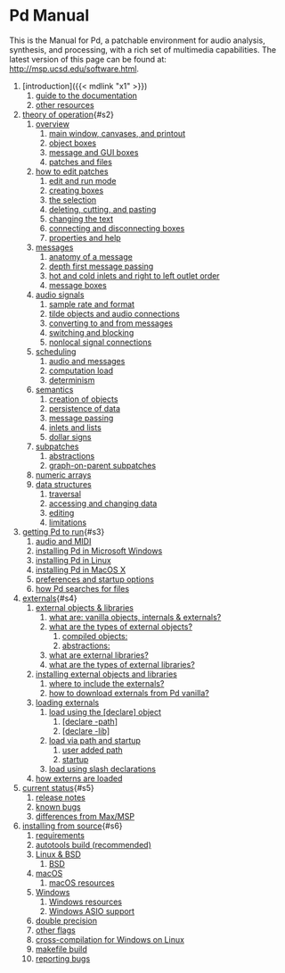 
# Pd Manual

This is the Manual for Pd, a patchable environment for audio analysis,
synthesis, and processing, with a rich set of multimedia capabilities.
The latest version of this page can be found at:
<http://msp.ucsd.edu/software.html>.

1.  [introduction]({{< mdlink "x1" >}})
    1.  [guide to the documentation](x1.htm#s1)
    1.  [other resources](x1.htm#s2)
1.  [theory of operation](x2.htm){#s2}
    1.  [overview](x2.htm#s1)
        1.  [main window, canvases, and printout](x2.htm#s1.1)
        1.  [object boxes](x2.htm#s1.2)
        1.  [message and GUI boxes](x2.htm#s1.3)
        1.  [patches and files](x2.htm#s1.4)
    1.  [how to edit patches](x2.htm#s2)
        1.  [edit and run mode](x2.htm#s2.1)
        1.  [creating boxes](x2.htm#s2.2)
        1.  [the selection](x2.htm#s2.3)
        1.  [deleting, cutting, and pasting](x2.htm#s2.4)
        1.  [changing the text](x2.htm#s2.5)
        1.  [connecting and disconnecting boxes](x2.htm#s2.6)
        1.  [properties and help](x2.htm#s2.7)
    1.  [messages](x2.htm#s3)
        1.  [anatomy of a message](x2.htm#s3.1)
        1.  [depth first message passing](x2.htm#s3.2)
        1.  [hot and cold inlets and right to left outlet
            order](x2.htm#s3.3)
        1.  [message boxes](x2.htm#s3.4)
    1.  [audio signals](x2.htm#s4)
        1.  [sample rate and format](x2.htm#s4.1)
        1.  [tilde objects and audio connections](x2.htm#s4.2)
        1.  [converting to and from messages](x2.htm#s4.3)
        1.  [switching and blocking](x2.htm#s4.4)
        1.  [nonlocal signal connections](x2.htm#s4.5)
    1.  [scheduling](x2.htm#s5)
        1.  [audio and messages](x2.htm#s5.1)
        1.  [computation load](x2.htm#s5.2)
        1.  [determinism](x2.htm#s5.3)
    1.  [semantics](x2.htm#s6)
        1.  [creation of objects](x2.htm#s6.1)
        1.  [persistence of data](x2.htm#s6.2)
        1.  [message passing](x2.htm#s6.3)
        1.  [inlets and lists](x2.htm#s6.4)
        1.  [dollar signs](x2.htm#s6.5)
    1.  [subpatches](x2.htm#s7)
        1.  [abstractions](x2.htm#s7.1)
        1.  [graph-on-parent subpatches](x2.htm#s7.2)
    1.  [numeric arrays](x2.htm#s8)
    1.  [data structures](x2.htm#s9)
        1.  [traversal](x2.htm#s9.1)
        1.  [accessing and changing data](x2.htm#s9.2)
        1.  [editing](x2.htm#s9.3)
        1.  [limitations](x2.htm#s9.4)
1.  [getting Pd to run](x3.htm){#s3}
    1.  [audio and MIDI](x3.htm#s1.0)
    1.  [installing Pd in Microsoft Windows](x3.htm#s1.1)
    1.  [installing Pd in Linux](x3.htm#s1.2)
    1.  [installing Pd in MacOS X](x3.htm#s1.3)
    1.  [preferences and startup options](x3.htm#s4)
    1.  [how Pd searches for files](x3.htm#s5)
1.  [externals](x4.htm){#s4}
    1.  [external objects & libraries](x4.htm#s1)
        1.  [what are: vanilla objects, internals &
            externals?](x4.htm#s1.1)
        1.  [what are the types of external objects?](x4.htm#s1.2)
            1.  [compiled objects:](x4.htm#s1.2.1)
            1.  [abstractions:](x4.htm#s1.2.2)
        1.  [what are external libraries?](x4.htm#s1.3)
        1.  [what are the types of external libraries?](x4.htm#s1.4)
    1.  [installing external objects and libraries](x4.htm#s2)
        1.  [where to include the externals?](x4.htm#s2.1)
        1.  [how to download externals from Pd vanilla?](x4.htm#s2.2)
    1.  [loading externals](x4.htm#s3)
        1.  [load using the [declare] object](x4.htm#s3.1)
            1.  [[declare -path]](x4.htm#s3.1.1)
            1.  [[declare -lib]](x4.htm#s3.1.2)
        1.  [load via path and startup](x4.htm#s3.2)
            1.  [user added path](x4.htm#s3.2.1)
            1.  [startup](x4.htm#s3.2.2)
        1.  [load using slash declarations](x4.htm#s3.3)
    1.  [how externs are loaded](x4.htm#s4)
1.  [current status](x5.htm){#s5}
    1.  [release notes](x5.htm#s1)
    1.  [known bugs](x5.htm#s2)
    1.  [differences from Max/MSP](x5.htm#s3)
1.  [installing from source](x6.htm){#s6}
    1.  [requirements](x6.htm#s6.1)
    1.  [autotools build (recommended)](x6.htm#s6.2)
    1.  [Linux & BSD](x6.htm#s6.3)
        1.  [BSD](x6-c.htm)
    1.  [macOS](x6.htm#s6.4)
        1.  [macOS resources](x6-a.htm)
    1.  [Windows](x6.htm#s6.5)
        1.  [Windows resources](x6-b.htm)
        1.  [Windows ASIO support](x6-b.htm#s6.5.2)
    1.  [double precision](x6.htm#s6.6)
    1.  [other flags](x6.htm#s6.7)
    1.  [cross-compilation for Windows on Linux](x6.htm#s6.8)
    1.  [makefile build](x6.htm#s6.9)
    1. [reporting bugs](x6.htm#s6.10)

